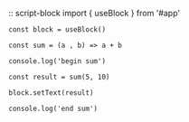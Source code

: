 :: script-block
    import { useBlock } from '#app'

    const block = useBlock()

    const sum = (a , b) => a + b

    console.log('begin sum')

    const result = sum(5, 10)

    block.setText(result)

    console.log('end sum')
